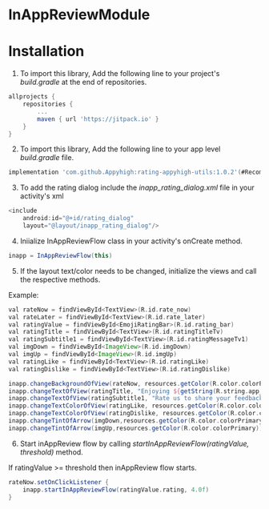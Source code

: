 # InAppReviewModule
# Installation

1. To import this library, Add the following line to your project's *build.gradle* at the end of repositories.
```groovy
allprojects {
	repositories {
		...
		maven { url 'https://jitpack.io' }
	}
}
```
2. To import this library, Add the following line to your app level *build.gradle* file.
```groovy
implementation 'com.github.Appyhigh:rating-appyhigh-utils:1.0.2'(#Recommended latest version)
```
3. To add the rating dialog include the *inapp_rating_dialog.xml* file in your activity's xml
```groovy
<include
    android:id="@+id/rating_dialog"
    layout="@layout/inapp_rating_dialog"/>
```
4. Iniialize InAppReviewFlow class in your activity's onCreate method.
```groovy
inapp = InAppReviewFlow(this)
```
5. If the layout text/color needs to be changed, initialize the views and call the respective methods.

Example:
```groovy
val rateNow = findViewById<TextView>(R.id.rate_now)
val rateLater = findViewById<TextView>(R.id.rate_later)
val ratingValue = findViewById<EmojiRatingBar>(R.id.rating_bar)
val ratingTitle = findViewById<TextView>(R.id.ratingTitleTv)
val ratingSubtitle1 = findViewById<TextView>(R.id.ratingMessageTv1)
val imgDown = findViewById<ImageView>(R.id.imgDown)
val imgUp = findViewById<ImageView>(R.id.imgUp)
val ratingLike = findViewById<TextView>(R.id.ratingLike)
val ratingDislike = findViewById<TextView>(R.id.ratingDislike)

inapp.changeBackgroundOfView(rateNow, resources.getColor(R.color.colorPrimary))
inapp.changeTextOfView(ratingTitle, "Enjoying ${getString(R.string.app_name)}?")
inapp.changeTextOfView(ratingSubtitle1, "Rate us to share your feedback!")
inapp.changeTextColorOfView(ratingLike, resources.getColor(R.color.colorPrimary))
inapp.changeTextColorOfView(ratingDislike, resources.getColor(R.color.colorPrimary))
inapp.changeTintOfArrow(imgDown,resources.getColor(R.color.colorPrimary))
inapp.changeTintOfArrow(imgUp,resources.getColor(R.color.colorPrimary))
```
6. Start inAppReview flow by calling *startInAppReviewFlow(ratingValue, threshold)* method.

If ratingValue >= threshold then inAppReview flow starts.
```groovy
rateNow.setOnClickListener {
    inapp.startInAppReviewFlow(ratingValue.rating, 4.0f)
}
```
